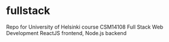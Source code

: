 # fullstack
Repo for University of Helsinki course CSM14108 Full Stack Web Development
ReactJS frontend, Node.js backend

